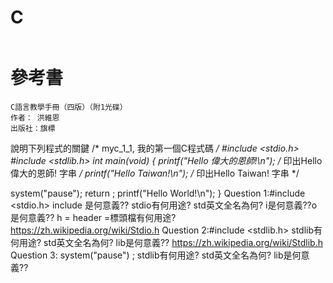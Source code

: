 # C
```
```

# 參考書
```
C語言教學手冊（四版）（附1光碟）
作者： 洪維恩  
出版社：旗標 
```
說明下列程式的關鍵
/* myc_1_1, 我的第一個C程式碼 */ 
#include <stdio.h>
#include <stdlib.h>
int main(void)
{
   printf("Hello 偉大的恩師!\n");   	/* 印出Hello 偉大的恩師! 字串 */
   printf("Hello Taiwan!\n");        /* 印出Hello Taiwan! 字串 */   
   
   system("pause");
   return ;
   printf("Hello World!\n");
}
Question 1:#include <stdio.h>
include 是何意義??
stdio有何用途?
std英文全名為何?
i是何意義??o是何意義??
h = header =標頭檔有何用途? 
https://zh.wikipedia.org/wiki/Stdio.h
Question 2:#include <stdlib.h>
stdlib有何用途?
std英文全名為何?
lib是何意義??
https://zh.wikipedia.org/wiki/Stdlib.h
Question 3:   system("pause") ; 
stdlib有何用途?
std英文全名為何?
lib是何意義??
